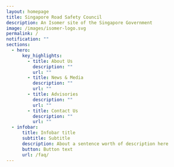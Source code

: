 ```yaml
---
layout: homepage
title: Singapore Road Safety Council
description: An Isomer site of the Singapore Government
image: /images/isomer-logo.svg
permalink: /
notification: ""
sections:
  - hero:
      key_highlights:
        - title: About Us
          description: ""
          url: ""
        - title: News & Media
          description: ""
          url: ""
        - title: Advisories
          description: ""
          url: ""
        - title: Contact Us
          description: ""
          url: ""
  - infobar:
      title: Infobar title
      subtitle: Subtitle
      description: About a sentence worth of description here
      button: Button text
      url: /faq/
---
```

